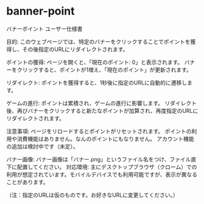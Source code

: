 # banner-point

バナーポイント ユーザー仕様書

目的:
このウェブページでは、特定のバナーをクリックすることでポイントを獲得し、その後指定のURLにリダイレクトされます。

ポイントの獲得:
ページを開くと、「現在のポイント: 0」と表示されます。
バナーをクリックすると、ポイントが1増え、「現在のポイント」が更新されます。

リダイレクト:
ポイントを獲得すると、1秒後に指定のURLに自動的に遷移します。

ゲームの進行:
ポイントは累積され、ゲームの進行に影響します。
リダイレクト後、再びバナーをクリックすると新たなポイントが加算され、再度指定のURLにリダイレクトされます。

注意事項:
ページをリロードするとポイントがリセットされます。
ポイントの利用や消費機能はありません。なんのポイントにもなりません。
アカウント機能の追加は検討中です（未定）。

バナー画像:
バナー画像は「バナー.png」というファイル名をつけ、ファイル直下に配置してください。
対応環境:
主にデスクトップブラウザ（クローム）での利用が想定されています。モバイルデバイスでも利用可能ですが、表示が異なることがあります。

（注：指定のURLは仮のものです。お好きなURLに変更してください。）




